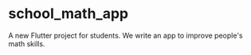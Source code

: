 # school_math_app

A new Flutter project for students. We write an app to improve people's math skills.
